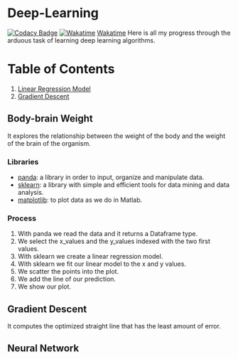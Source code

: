 
# Deep-Learning

[![Codacy Badge](https://api.codacy.com/project/badge/Grade/98c4de5de55c412c83f32684b617f36c)](https://www.codacy.com/app/roberto.ariosa/Deep-Learning?utm_source=github.com&utm_medium=referral&utm_content=MrRobb/Deep-Learning&utm_campaign=badger)
[![Wakatime](https://wakatime.com/@robertoariosa/projects/qnezbqurhr?start=2017-05-16&end=2017-05-22)](https://wakatime.com/@robertoariosa/projects/qnezbqurhr?start=2017-05-16&end=2017-05-22)
[Wakatime](https://wakatime.com/@robertoariosa/projects/qnezbqurhr?start=2017-05-16&end=2017-05-22)
Here is all my progress through the arduous task of learning deep learning algorithms.

# Table of Contents
1. [Linear Regression Model](#body-brain-weight)
2. [Gradient Descent](#gradient-descent)

## Body-brain Weight
It explores the relationship between the weight of the body and the weight of the brain of the organism.

### Libraries
- [panda](http://pandas.pydata.org): a library in order to input, organize and manipulate data.
- [sklearn](http://scikit-learn.org): a library with simple and efficient tools for data mining and data analysis.
- [matplotlib](https://matplotlib.org): to plot data as we do in Matlab.

### Process
1. With panda we read the data and it returns a Dataframe type.
2. We select the x_values and the y_values indexed with the two first values.
3. With sklearn we create a linear regression model.
4. With sklearn we fit our linear model to the x and y values.
5. We scatter the points into the plot.
6. We add the line of our prediction.
7. We show our plot.

## Gradient Descent
It computes the optimized straight line that has the least amount of error.

## Neural Network
